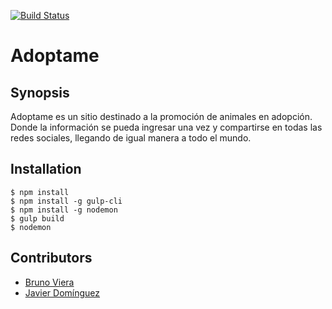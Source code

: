 [![Build Status](https://travis-ci.org/BrunoViera/adoptame.svg?branch=master)](https://travis-ci.org/BrunoViera/adoptame)

# Adoptame

## Synopsis
Adoptame es un sitio destinado a la promoción de animales en adopción.
Donde la información se pueda ingresar una vez y compartirse en todas las redes sociales, llegando de igual manera a todo el mundo.

## Installation
```
$ npm install
$ npm install -g gulp-cli
$ npm install -g nodemon
$ gulp build
$ nodemon
```

## Contributors
- [Bruno Viera](https://github.com/BrunoViera)
- [Javier Domínguez](https://github.com/jvrdom)
